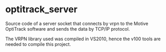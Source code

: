 # optitrack_server
Source code of a server socket that connects by vrpn to the Motive OptiTrack software and sends the data by TCP/IP protocol.

The VRPN library used was compiled in VS2010, hence the v100 tools are needed to compile this project. 
